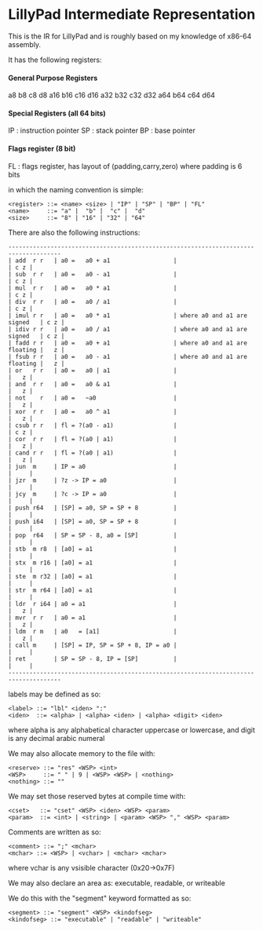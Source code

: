 # LillyPad Intermediate Representation

[//]: # (TODO: create formal tex file)

This is the IR for LillyPad and is roughly based
on my knowledge of x86-64 assembly.

It has the following registers:

#### General Purpose Registers
a8  b8  c8  d8
a16 b16 c16 d16
a32 b32 c32 d32
a64 b64 c64 d64
#### Special Registers (all 64 bits)
IP : instruction pointer
SP : stack pointer
BP : base pointer
#### Flags register (8 bit)
FL : flags register, has layout of (padding,carry,zero) where padding is 6 bits

in which the naming convention is simple:

```bnf
<register> ::= <name> <size> | "IP" | "SP" | "BP" | "FL"
<name>     ::= "a" |  "b" |  "c" |  "d"
<size>     ::= "8" | "16" | "32" | "64"
```

There are also the following instructions:

```
-------------------------------------------------------------------------------------
| add  r r   | a0 =   a0 + a1                  |                              | c z |
| sub  r r   | a0 =   a0 - a1                  |                              | c z |
| mul  r r   | a0 =   a0 * a1                  |                              | c z |
| div  r r   | a0 =   a0 / a1                  |                              | c z |
| imul r r   | a0 =   a0 * a1                  | where a0 and a1 are signed   | c z |
| idiv r r   | a0 =   a0 / a1                  | where a0 and a1 are signed   | c z |
| fadd r r   | a0 =   a0 + a1                  | where a0 and a1 are floating |   z |
| fsub r r   | a0 =   a0 - a1                  | where a0 and a1 are floating |   z |
| or   r r   | a0 =   a0 | a1                  |                              |   z |
| and  r r   | a0 =   a0 & a1                  |                              |   z |
| not    r   | a0 =   ~a0                      |                              |   z |
| xor  r r   | a0 =   a0 ^ a1                  |                              |   z |
| csub r r   | fl = ?(a0 - a1)                 |                              | c z |
| cor  r r   | fl = ?(a0 | a1)                 |                              |   z |
| cand r r   | fl = ?(a0 | a1)                 |                              |   z |
| jun  m     | IP = a0                         |                              |     |
| jzr  m     | ?z -> IP = a0                   |                              |     |
| jcy  m     | ?c -> IP = a0                   |                              |     |
| push r64   | [SP] = a0, SP = SP + 8          |                              |     |
| push i64   | [SP] = a0, SP = SP + 8          |                              |     |
| pop  r64   | SP = SP - 8, a0 = [SP]          |                              |     |
| stb  m r8  | [a0] = a1                       |                              |     |
| stx  m r16 | [a0] = a1                       |                              |     |
| ste  m r32 | [a0] = a1                       |                              |     |
| str  m r64 | [a0] = a1                       |                              |     |
| ldr  r i64 | a0 = a1                         |                              |   z |
| mvr  r r   | a0 = a1                         |                              |   z |
| ldm  r m   | a0   = [a1]                     |                              |   z |
| call m     | [SP] = IP, SP = SP + 8, IP = a0 |                              |     |
| ret        | SP = SP - 8, IP = [SP]          |                              |     |
-------------------------------------------------------------------------------------
```

labels may be defined as so:

```
<label> ::= "lbl" <iden> ":"
<iden>  ::= <alpha> | <alpha> <iden> | <alpha> <digit> <iden>
```

where alpha is any alphabetical character uppercase or lowercase, and digit is
any decimal arabic numeral

We may also allocate memory to the file with:

```
<reserve> ::= "res" <WSP> <int>
<WSP>     ::= " " | 9 | <WSP> <WSP> | <nothing>
<nothing> ::= ""
```

We may set those reserved bytes at compile time with:

```
<cset>   ::= "cset" <WSP> <iden> <WSP> <param>
<param>  ::= <int> | <string> | <param> <WSP> "," <WSP> <param>
```

Comments are written as so:

```
<comment> ::= ";" <mchar>
<mchar> ::= <WSP> | <vchar> | <mchar> <mchar>
```

where vchar is any vsisible character (0x20->0x7F)

We may also declare an area as: executable, readable, or writeable

We do this with the "segment" keyword formatted as so:

```
<segment> ::= "segment" <WSP> <kindofseg>
<kindofseg> ::= "executable" | "readable" | "writeable"
```